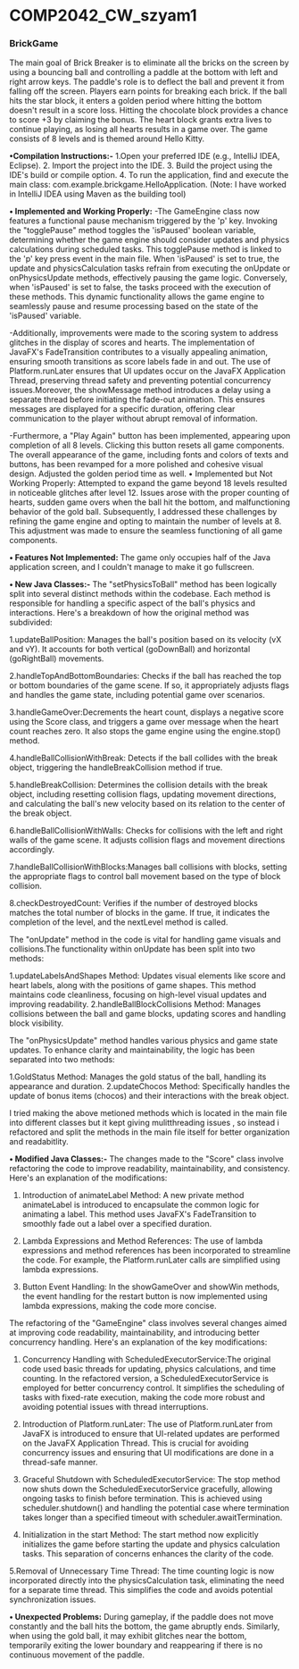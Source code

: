 # COMP2042_CW_szyam1
### BrickGame

The main goal of Brick Breaker is to eliminate all the bricks on the screen by using a bouncing ball and controlling a paddle at the bottom with left and right arrow keys. The paddle's role is to deflect the ball and prevent it from falling off the screen. Players earn points for breaking each brick. If the ball hits the star block, it enters a golden period where hitting the bottom doesn't result in a score loss. Hitting the chocolate block provides a chance to score +3 by claiming the bonus. The heart block grants extra lives to continue playing, as losing all hearts results in a game over. The game consists of 8 levels and is themed around Hello Kitty.

**•Compilation Instructions:-**
1.Open your preferred IDE (e.g., IntelliJ IDEA, Eclipse).
2. Import the project into the IDE.
3. Build the project using the IDE's build or compile option.
4. To run the application, find and execute the main class: com.example.brickgame.HelloApplication.
(Note: I have worked in IntelliJ IDEA using Maven as the building tool)

**• Implemented and Working Properly:**
-The GameEngine class now features a functional pause mechanism triggered by the 'p' key. Invoking the "togglePause" method toggles the 'isPaused' boolean variable, determining whether the game engine should consider updates and physics calculations during scheduled tasks. This togglePause method is linked to the 'p' key press event in the main file. When 'isPaused' is set to true, the update and physicsCalculation tasks refrain from executing the onUpdate or onPhysicsUpdate methods, effectively pausing the game logic. Conversely, when 'isPaused' is set to false, the tasks proceed with the execution of these methods. This dynamic functionality allows the game engine to seamlessly pause and resume processing based on the state of the 'isPaused' variable.

-Additionally, improvements were made to the scoring system to address glitches in the display of scores and hearts. The implementation of JavaFX's FadeTransition contributes to a visually appealing animation, ensuring smooth transitions as score labels fade in and out. The use of Platform.runLater ensures that UI updates occur on the JavaFX Application Thread, preserving thread safety and preventing potential concurrency issues.Moreover, the showMessage method introduces a delay using a separate thread before initiating the fade-out animation. This ensures messages are displayed for a specific duration, offering clear communication to the player without abrupt removal of information.

-Furthermore, a "Play Again" button has been implemented, appearing upon completion of all 8 levels. Clicking this button resets all game components. The overall appearance of the game, including fonts and colors of texts and buttons, has been revamped for a more polished and cohesive visual design. Adjusted the golden period time as well.
• Implemented but Not Working Properly: Attempted to expand the game beyond 18 levels resulted in noticeable glitches after level 12. Issues arose with the proper counting of hearts, sudden game overs when the ball hit the bottom, and malfunctioning behavior of the gold ball. Subsequently, I addressed these challenges by refining the game engine and opting to maintain the number of levels at 8. This adjustment was made to ensure the seamless functioning of all game components.

**• Features Not Implemented:** The game only occupies half of the Java application screen, and I couldn't manage to make it go fullscreen.

**• New Java Classes:-**
The "setPhysicsToBall" method has been logically split into several distinct methods within the codebase. Each method is responsible for handling a specific aspect of the ball's physics and interactions. Here's a breakdown of how the original method was subdivided:

1.updateBallPosition: Manages the ball's position based on its velocity (vX and vY). It accounts for both vertical (goDownBall) and horizontal (goRightBall) movements.

2.handleTopAndBottomBoundaries: Checks if the ball has reached the top or bottom boundaries of the game scene. If so, it appropriately adjusts flags and handles the game state, including potential game over scenarios.

3.handleGameOver:Decrements the heart count, displays a negative score using the Score class, and triggers a game over message when the heart count reaches zero. It also stops the game engine using the engine.stop() method.

4.handleBallCollisionWithBreak: Detects if the ball collides with the break object, triggering the handleBreakCollision method if true.

5.handleBreakCollision: Determines the collision details with the break object, including resetting collision flags, updating movement directions, and calculating the ball's new velocity based on its relation to the center of the break object.

6.handleBallCollisionWithWalls: Checks for collisions with the left and right walls of the game scene. It adjusts collision flags and movement directions accordingly.

7.handleBallCollisionWithBlocks:Manages ball collisions with blocks, setting the appropriate flags to control ball movement based on the type of block collision.

8.checkDestroyedCount: Verifies if the number of destroyed blocks matches the total number of blocks in the game. If true, it indicates the completion of the level, and the nextLevel method is called.

The "onUpdate" method in the code is vital for handling game visuals and collisions.The functionality within onUpdate has been split into two methods:

1.updateLabelsAndShapes Method: Updates visual elements like score and heart labels, along with the positions of game shapes. This method maintains code cleanliness, focusing on high-level visual updates and improving readability.
2.handleBallBlockCollisions Method: Manages collisions between the ball and game blocks, updating scores and handling block visibility. 

The "onPhysicsUpdate" method handles various physics and game state updates. To enhance clarity and maintainability, the logic has been separated into two methods:

1.GoldStatus Method: Manages the gold status of the ball, handling its appearance and duration.
2.updateChocos Method: Specifically handles the update of bonus items (chocos) and their interactions with the break object. 

I tried making the above metioned methods which is located in the main file into different classes but it kept giving mulitthreading issues , so instead i refactored and split the methods in the main file itself for better organization and readabitlity.


**• Modified Java Classes:-**
The changes made to the "Score" class involve refactoring the code to improve readability, maintainability, and consistency. Here's an explanation of the modifications:

1. Introduction of animateLabel Method: A new private method animateLabel is introduced to encapsulate the common logic for animating a label. This method uses JavaFX's FadeTransition to smoothly fade out a label over a specified duration.

2. Lambda Expressions and Method References: The use of lambda expressions and method references has been incorporated to streamline the code. For example, the Platform.runLater calls are simplified using lambda expressions.
   
3. Button Event Handling: In the showGameOver and showWin methods, the event handling for the restart button is now implemented using lambda expressions, making the code more concise.

The refactoring of the "GameEngine" class involves several changes aimed at improving code readability, maintainability, and introducing better concurrency handling. Here's an explanation of the key modifications:

1. Concurrency Handling with ScheduledExecutorService:The original code used basic threads for updating, physics calculations, and time counting. In the refactored version, a ScheduledExecutorService is employed for better concurrency control. It simplifies the scheduling of tasks with fixed-rate execution, making the code more robust and avoiding potential issues with thread interruptions.
 
2. Introduction of Platform.runLater: The use of Platform.runLater from JavaFX is introduced to ensure that UI-related updates are performed on the JavaFX Application Thread. This is crucial for avoiding concurrency issues and ensuring that UI modifications are done in a thread-safe manner.
   
3. Graceful Shutdown with ScheduledExecutorService: The stop method now shuts down the ScheduledExecutorService gracefully, allowing ongoing tasks to finish before termination. This is achieved using scheduler.shutdown() and handling the potential case where termination takes longer than a specified timeout with scheduler.awaitTermination.

4. Initialization in the start Method: The start method now explicitly initializes the game before starting the update and physics calculation tasks. This separation of concerns enhances the clarity of the code.

5.Removal of Unnecessary Time Thread: The time counting logic is now incorporated directly into the physicsCalculation task, eliminating the need for a separate time thread. This simplifies the code and avoids potential synchronization issues.

**• Unexpected Problems:** During gameplay, if the paddle does not move constantly and the ball hits the bottom, the game abruptly ends. Similarly, when using the gold ball, it may exhibit glitches near the bottom, temporarily exiting the lower boundary and reappearing if there is no continuous movement of the paddle.
